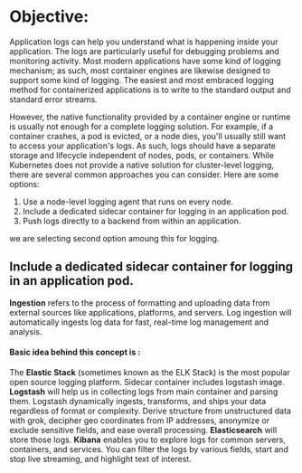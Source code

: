 # Objective: 
Application logs can help you understand what is happening inside your application. The logs are particularly useful for debugging problems and monitoring activity. Most modern applications have some kind of logging mechanism; as such, most container engines are likewise designed to support some kind of logging. The easiest and most embraced logging method for containerized applications is to write to the standard output and standard error streams. 

However, the native functionality provided by a container engine or runtime is usually not enough for a complete logging solution. For example, if a container crashes, a pod is evicted, or a node dies, you'll usually still want to access your application's logs. As such, logs should have a separate storage and lifecycle independent of nodes, pods, or containers. 
While Kubernetes does not provide a native solution for cluster-level logging, there are several common approaches you can consider. Here are some options: 
   1. Use a node-level logging agent that runs on every node. 
   2. Include a dedicated sidecar container for logging in an application pod. 
   3. Push logs directly to a backend from within an application. 

we are selecting second option amoung this for logging.
## Include a dedicated sidecar container for logging in an application pod. 
**Ingestion** refers to the process of formatting and uploading data from external sources like applications, platforms, and servers. Log ingestion will automatically ingests log data for fast, real-time log management and analysis. 
#### Basic idea behind this concept is : 
The **Elastic Stack** (sometimes known as the ELK Stack) is the most popular open source logging platform.
Sidecar container includes logstash image. **Logstash** will help us in collecting logs from main container and parsing them. Logstash dynamically ingests, transforms, and ships your data regardless of format or complexity. Derive structure from unstructured data with grok, decipher geo coordinates from IP addresses, anonymize or exclude sensitive fields, and ease overall processing. 
**Elasticsearch** will store those logs. **Kibana** enables you to explore logs for common servers, containers, and services. You can filter the logs by various fields, start and stop live streaming, and highlight text of interest. 

 

   
